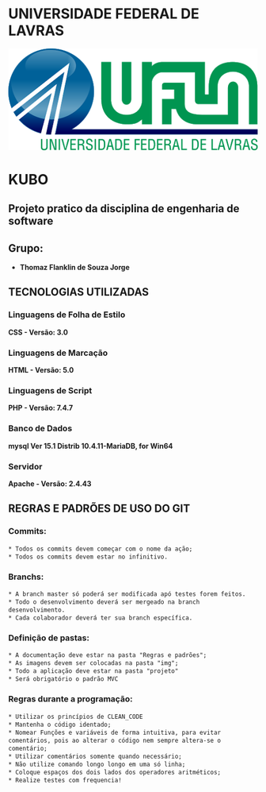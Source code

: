# UNIVERSIDADE FEDERAL DE LAVRAS
![logoUfla.png](https://github.com/ThomazSIUFLA/Kubo/blob/master/img/logoUfla.png)

# KUBO
## Projeto pratico da disciplina de engenharia de software

## Grupo:


* **Thomaz Flanklin de Souza Jorge**


## TECNOLOGIAS UTILIZADAS

### Linguagens de Folha de Estilo
**CSS - Versão: 3.0**

### Linguagens de Marcação
**HTML - Versão: 5.0**

### Linguagens de Script
**PHP - Versão: 7.4.7**

### Banco de Dados
**mysql Ver 15.1 Distrib 10.4.11-MariaDB, for Win64**

### Servidor
**Apache - Versão: 2.4.43**

## REGRAS E PADRÕES DE USO DO GIT
### Commits:
```
* Todos os commits devem começar com o nome da ação;
* Todos os commits devem estar no infinitivo.
```
### Branchs:
```
* A branch master só poderá ser modificada apó testes forem feitos.
* Todo o desenvolvimento deverá ser mergeado na branch desenvolvimento.
* Cada colaborador deverá ter sua branch específica.

```
### Definição de pastas:
```
* A documentação deve estar na pasta "Regras e padrões";
* As imagens devem ser colocadas na pasta "img";
* Todo a aplicação deve estar na pasta "projeto"
* Será obrigatório o padrão MVC
```

### Regras durante a programação:
```
* Utilizar os princípios de CLEAN_CODE
* Mantenha o código identado;
* Nomear Funções e variáveis de forma intuitiva, para evitar comentários, pois ao alterar o código nem sempre altera-se o comentário;
* Utilizar comentários somente quando necessário;
* Não utilize comando longo longo em uma só linha;
* Coloque espaços dos dois lados dos operadores aritméticos;
* Realize testes com frequencia!
```

